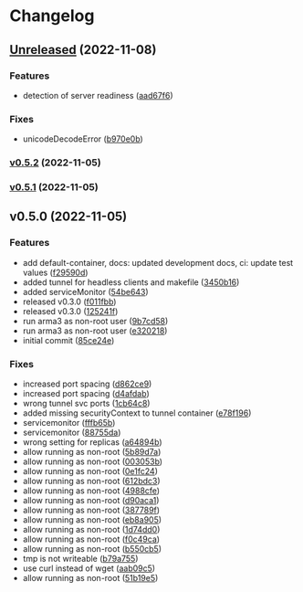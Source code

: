 # Changelog

## [Unreleased](https://github.com/fbuchmeier/arma3-helm-chart/compare/v0.5.2...HEAD) (2022-11-08)

### Features

* detection of server readiness
  ([aad67f6](https://github.com/fbuchmeier/arma3-helm-chart/commit/aad67f66a1c1e7b768f25e0f644a5c6dca687784))

### Fixes

* unicodeDecodeError
  ([b970e0b](https://github.com/fbuchmeier/arma3-helm-chart/commit/b970e0bab41a8a1ce2fc6dbf045871075a6af781))

### [v0.5.2](https://github.com/fbuchmeier/arma3-helm-chart/compare/v0.5.1...v0.5.2) (2022-11-05)

### [v0.5.1](https://github.com/fbuchmeier/arma3-helm-chart/compare/v0.5.0...v0.5.1) (2022-11-05)

## v0.5.0 (2022-11-05)

### Features

* add default-container, docs: updated development docs, ci: update test values
  ([f29590d](https://github.com/fbuchmeier/arma3-helm-chart/commit/f29590defdd572fa4809b9c89f9fa71c05904338))
* added tunnel for headless clients and makefile
  ([3450b16](https://github.com/fbuchmeier/arma3-helm-chart/commit/3450b16566e4bc53aa39f09a1c31e0a68b5a8ad7))
* added serviceMonitor
  ([54be643](https://github.com/fbuchmeier/arma3-helm-chart/commit/54be64331c683cd3fb41578d354f26eae049ac5a))
* released v0.3.0
  ([f011fbb](https://github.com/fbuchmeier/arma3-helm-chart/commit/f011fbb9b32524a44473f627f1197ce2649b3e3f))
* released v0.3.0
  ([125241f](https://github.com/fbuchmeier/arma3-helm-chart/commit/125241f7988aa345bf41ef6e3d04680c19d07c5d))
* run arma3 as non-root user
  ([9b7cd58](https://github.com/fbuchmeier/arma3-helm-chart/commit/9b7cd584039197440f34eda4deebf8e9df1657d9))
* run arma3 as non-root user
  ([e320218](https://github.com/fbuchmeier/arma3-helm-chart/commit/e320218fae78cedf8f14e124bdce7963d205b69b))
* initial commit
  ([85ce24e](https://github.com/fbuchmeier/arma3-helm-chart/commit/85ce24e450ca08b043044641b8aca5f1d88c43aa))

### Fixes

* increased port spacing
  ([d862ce9](https://github.com/fbuchmeier/arma3-helm-chart/commit/d862ce9a3434436967a4f86d0249f44039cac594))
* increased port spacing
  ([d4afdab](https://github.com/fbuchmeier/arma3-helm-chart/commit/d4afdab52d3e9ee08683b77415aac818f864e7e4))
* wrong tunnel svc ports
  ([1cb64c8](https://github.com/fbuchmeier/arma3-helm-chart/commit/1cb64c8a49091279dd48a714d2eff6b99d85826e))
* added missing securityContext to tunnel container
  ([e78f196](https://github.com/fbuchmeier/arma3-helm-chart/commit/e78f196d4c91893bc291c95ba5710ee2d10de3b1))
* servicemonitor
  ([fffb65b](https://github.com/fbuchmeier/arma3-helm-chart/commit/fffb65bd6aa01569328fd5e117b11296dd628ce9))
* servicemonitor
  ([88755da](https://github.com/fbuchmeier/arma3-helm-chart/commit/88755da69ebe697ed66157497ab5dd6a876b05ca))
* wrong setting for replicas
  ([a64894b](https://github.com/fbuchmeier/arma3-helm-chart/commit/a64894b5cdf988f11901c90a7bb78f7991e4a72d))
* allow running as non-root
  ([5b89d7a](https://github.com/fbuchmeier/arma3-helm-chart/commit/5b89d7afa6306c2e2dd6bc386fa554d594d9c45a))
* allow running as non-root
  ([003053b](https://github.com/fbuchmeier/arma3-helm-chart/commit/003053be3fb4eaf4595aabb0d35da8ce02dcbb93))
* allow running as non-root
  ([0e1fc24](https://github.com/fbuchmeier/arma3-helm-chart/commit/0e1fc2432cb46f2a1dcaa325b8cf5c3112e9819f))
* allow running as non-root
  ([612bdc3](https://github.com/fbuchmeier/arma3-helm-chart/commit/612bdc31a923426d22c0c638fbcae75723793aad))
* allow running as non-root
  ([4988cfe](https://github.com/fbuchmeier/arma3-helm-chart/commit/4988cfe0c723ef80c6ff695671b713b75b3fc133))
* allow running as non-root
  ([d90aca1](https://github.com/fbuchmeier/arma3-helm-chart/commit/d90aca1e660ebda4a007457504c90864a7f75e27))
* allow running as non-root
  ([387789f](https://github.com/fbuchmeier/arma3-helm-chart/commit/387789ff730078e0a4e19572cd21683cee04a1a9))
* allow running as non-root
  ([eb8a905](https://github.com/fbuchmeier/arma3-helm-chart/commit/eb8a905926a63e2771473bcd7088265216e3190e))
* allow running as non-root
  ([1d74dd0](https://github.com/fbuchmeier/arma3-helm-chart/commit/1d74dd09c3b8254fa79914ceae862793d8b5788e))
* allow running as non-root
  ([f0c49ca](https://github.com/fbuchmeier/arma3-helm-chart/commit/f0c49cac9a0ad5fcabf8d6bc9c42c7d8fd5c0293))
* allow running as non-root
  ([b550cb5](https://github.com/fbuchmeier/arma3-helm-chart/commit/b550cb574932c09a7dff0f9bdc445da522e475fb))
* tmp is not writeable
  ([b79a755](https://github.com/fbuchmeier/arma3-helm-chart/commit/b79a755a4585e4442c403532a6b450bf426ecde7))
* use curl instead of wget
  ([aab09c5](https://github.com/fbuchmeier/arma3-helm-chart/commit/aab09c518f813edbab0aea8af949813f3bd9cd11))
* allow running as non-root
  ([51b19e5](https://github.com/fbuchmeier/arma3-helm-chart/commit/51b19e5647117038ee82ea007e30d2823882f63e))
